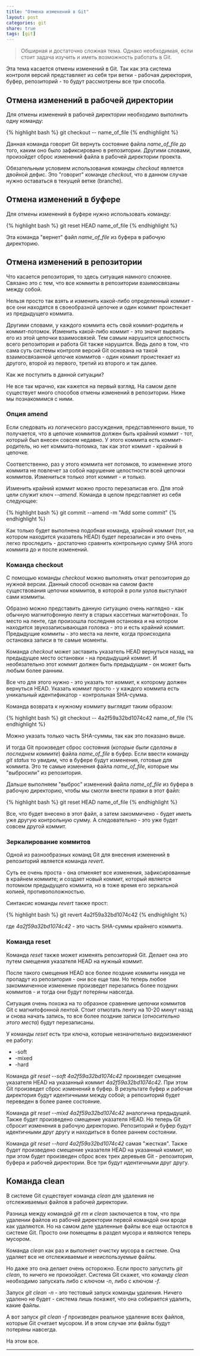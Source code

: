```yaml
---
title: "Отмена изменений в Git"
layout: post
categories: git
share: true
tags: [git]
---
```


> Обширная и достаточно сложная тема. Однако необходимая, если стоит задача изучить и иметь возможность работать в Git.

Эта тема касается отмены изменений в Git. Так как эта система контроля версий представляет из себя три ветки - рабочая директория, буфер, репозиторий - то будут рассмотрены все три способа.

## Отмена изменений в рабочей директории

Для отмены изменений в рабочей директории необходимо выполнить одну команду:

{% highlight bash %}
git checkout -- name_of_file
{% endhighlight %}

Данная команда говорит Git вернуть состояние файла _name_of_file_ до того, каким оно было зафиксировано в репозитории. Другими словами, произойдет сброс изменений файла в рабочей директории проекта.

Обязательным условием использования команды _checkout_ является двойной дефис. Это "говорит" команде _checkout_, что в данном случае нужно оставаться в текущей ветке (branche).

## Отмена изменений в буфере

Для отмены изменений в буфере нужно использовать команду:

{% highlight bash %}
git reset HEAD name_of_file
{% endhighlight %}

Эта команда "вернет" файл _name_of_file_ из буфера в рабочую директорию.

## Отмена изменений в репозитории

Что касается репозитория, то здесь ситуация намного сложнее. Связано это с тем, что все коммиты в репозитории взаимосвязаны между собой.

Нельзя просто так взять и изменить какой-либо определенный коммит - все они находятся в своеобразной цепочке и один коммит проистекает из предыдущего коммита.

Другими словами, у каждого коммита есть свой коммит-родитель и коммит-потомок. Изменить какой-либо коммит - это значит вырвать его из этой цепочки взаимосвязей. Тем самым нарушится целостность всего репозитория и работа Git также нарушится. Ведь дело в том, что сама суть системы контроля версий Git основана на такой взаимосвязанной цепочке коммитов - один коммит проистекает из другого, второй из первого, третий из второго и так далее.

Как же поступить в данной ситуации?

Не все так мрачно, как кажется на первый взгляд. На самом деле существует много способов отмены изменений в репозитории. Ниже мы познакомимся с ними.

### Опция amend

Если следовать из логического рассуждения, представленного выше, то получается, что в цепочке коммитов должен быть крайний коммит - тот, который был внесен совсем недавно. У этого коммита есть коммит-родитель, но нет коммита-потомка, так как этот коммит - крайний в цепочке.

Соответственно, раз у этого коммита нет потомков, то изменение этого коммита не повлечет за собой нарушение целостности всей цепочки коммитов. Измениться только этот коммит - и только.

Изменить крайний коммит можно просто перезаписав его. Для этой цели служит ключ _--amend_. Команда в целом представляет из себя следующее:

{% highlight bash %}
git commit --amend -m "Add some commit"
{% endhighlight %}

Как только будет выполнена подобная команда, крайний коммит (тот, на котором находится указатель HEAD) будет перезаписан и это очень легко проследить - достаточно сравнить контрольную сумму SHA этого коммита до и после изменений.

### Команда checkout

С помощью команды _checkout_ можно выполнять откат репозитория до нужной версии. Данный способ основан на самом факте существования цепочки коммитов, в которой в роли узлов выступают сами коммиты.

Образно можно представить данную ситуацию очень наглядно - как обычную магнитофонную ленту в старых кассетных магнитофонах. То место на ленте, где произошла последняя остановка и на котором находится звукозаписывающая головка - это и есть крайний коммит. Предыдущие коммиты - это места на ленте, когда происходила остановка записи в те самые моменты.

Команда _checkout_ может заставить указатель HEAD вернуться назад, на предыдущее место остановки - на предыдущий коммит. И необязательно этот коммит должен быть предыдущим - он может быть любым более ранним.

Все что для этого нужно - это указать тот коммит, к которому должен вернуться HEAD. Указать коммит просто - у каждого коммита есть уникальный идентификатор - контрольная SHA-сумма.

Команда возврата к нужному коммиту выглядит таким образом:

{% highlight bash %}
git checkout -- 4a2f59a32bd1074c42 name_of_file
{% endhighlight %}

Можно указать только часть SHA-суммы, так как это показано выше.

И тогда Git произведет сброс состояния (*которые были сделаны в последнем коммите*) файла _name_of_file_ в буфер. Если ввести команду _git status_ то увидим, что в буфере будут изменения, готовые для коммита. Это те самые изменения файла _name_of_file_, которые мы "выбросили" из репозитория.

Дальше выполняем "выброс" изменений файла _name_of_file_ из буфера в рабочую директорию, чтобы мы смогли внести правки в этот файл:

{% highlight bash %}
git reset HEAD name_of_file
{% endhighlight %}

Все, что будет внесено в этот файл, а затем закоммичено - будет иметь уже другую контрольную сумму. А следовательно - это уже будет совсем другой коммит.

### Зеркалирование коммитов

Одной из разнообразных команд Git для внесения изменений в репозиторий является команда _revert_.

Суть ее очень проста - она отменяет все изменения, зафиксированные в крайнем коммите; и создает новый коммит, который является потомком предыдущего коммита, но в тоже время его зеркальной копией, противоположностью.

Синтаксис команды _revert_ также прост:

{% highlight bash %}
git revert 4a2f59a32bd1074c42
{% endhighlight %}

где _4a2f59a32bd1074c42_ - это часть SHA-суммы крайнего коммита.

### Команда reset

Команда _reset_ также может изменять репозиторий Git. Делает она это путем смещения указателя HEAD на нужный коммит.

После такого смещения HEAD все более поздние коммиты никуда не пропадут из репозитория - они все еще там. Но теперь любое закоммиченное изменение произведет перезапись более поздних коммитов - и тогда они будут потеряны навсегда.

Ситуация очень похожа на то образное сравнение цепочки коммитов Git с магнитофонной лентой. Стоит отмотать ленту на 10-20 минут назад и снова начать запись, то все более поздние записи (*относительно этого места*) будут перезаписаны.

У команды _reset_ есть три ключа, которые незначительно видоизменяют ее работу:

  * -soft
  * -mixed
  * -hard

Команда _git reset --soft 4a2f59a32bd1074c42_ произведет смещение указателя HEAD на указанный коммит _4a2f59a32bd1074c42_. При этом Git произведет сброс изменений в буфер. В результате буфер и рабочая директория будут идентичными между собой; а репозиторий будет переведен в более ранее состояние.

Команда _git reset --mixd 4a2f59a32bd1074c42_ аналогична предыдущей. Также будет произведено смещение указателя HEAD. Но теперь Git сбросит изменения в рабочую директорию. Репозиторий и буфер будут идентичными друг другу и находиться в более раннем состоянии.

Команда _git reset --hard 4a2f59a32bd1074c42_ самая "жесткая". Также будет произведено смещение указателя HEAD на указанный коммит, но при этом будет произведен сброс всех трех деревьев Git - репозитория, буфера и рабочей директории. Все три будут идентичными друг другу.

## Команда clean

В системе Git существует команда _clean_ для удаления не отслеживаемых файлов в рабочей директории.

Разница между командой _git rm_ и _clean_ заключается в том, что при удалении файлов из рабочей директории первой командой они вроде как удаляются. Но на самом деле удаленные файлы все еще остаются в системе Git. Просто они помещены в раздел мусора и являются теперь мусором.

Команда _clean_ как раз и выполняет очистку мусора в системе. Она удаляет все не отслеживаемые и неиспользуемые файлы.

Но даже это она делает очень осторожно. Если просто запустить _git clean_, то ничего не произойдет. Система Git скажет, что команду _clean_ необходимо запускать либо с ключом _-n_, либо с ключом _-f_.

Запуск _git clean -n_ - это тестовый запуск команды удаления. Ничего удалено не будет - система лишь покажет, что она собирается удалить, какие файлы.

А вот запуск _git clean -f_ произведен реальное удаление всех файлов, которые Git считает мусором. И в этом случае эти файлы будут потеряны навсегда.

На этом все.

---
